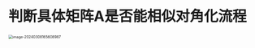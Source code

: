# 判断具体矩阵A是否能相似对角化流程

<img src="https://cvp.oss-cn-shanghai.aliyuncs.com/picgo/202403081656462.png" alt="image-20240308165608987" style="zoom:50%;" />